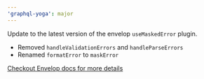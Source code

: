 ```yaml
---
'graphql-yoga': major
---
```


Update to the latest version of the envelop `useMaskedError` plugin.

- Removed `handleValidationErrors` and `handleParseErrors`
- Renamed `formatError` to `maskError`

[Checkout Envelop docs for more details](https://www.the-guild.dev/graphql/envelop/v3/guides/migrating-from-v2-to-v3#8-update-options-for-usemaskederrors-plugin)
